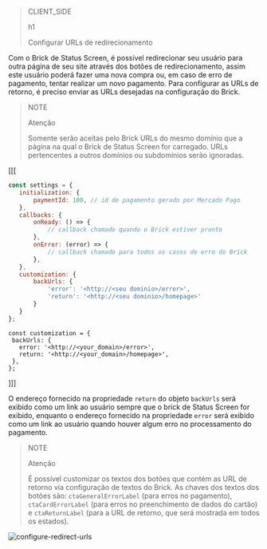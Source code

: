 > CLIENT_SIDE
>
> h1
>
> Configurar URLs de redirecionamento

Com o Brick de Status Screen, é possível redirecionar seu usuário para outra página de seu site através dos botões de redirecionamento, assim este usuário poderá fazer uma nova compra ou, em caso de erro de pagamento, tentar realizar um novo pagamento. Para configurar as URLs de retorno, é preciso enviar as URLs desejadas na configuração do Brick.

> NOTE
>
> Atenção
>
> Somente serão aceitas pelo Brick URLs do mesmo domínio que a página na qual o Brick de Status Screen for carregado. URLs pertencentes a outros domínios ou subdomínios serão ignoradas.

[[[
```Javascript
const settings = {
   initialization: {
       paymentId: 100, // id de pagamento gerado por Mercado Pago
   },
   callbacks: {
       onReady: () => {
           // callback chamado quando o Brick estiver pronto
       },
       onError: (error) => {
           // callback chamado para todos os casos de erro do Brick
       },
   },
   customization: {
       backUrls: {
           'error': '<http://<seu dominio>/error>',
           'return': '<http://<seu dominio>/homepage>'
       }
   }
};
```
```react-jsx
const customization = {
 backUrls: {
   error: '<http://<your_domain>/error>',
   return: '<http://<your_domain>/homepage>',
 },
};
```
]]]

O endereço fornecido na propriedade `return` do objeto `backUrls` será exibido como um link ao usuário sempre que o brick de Status Screen for exibido, enquanto o endereço fornecido na propriedade `error` será exibido como um link ao usuário quando houver algum erro no processamento do pagamento.

> NOTE
>
> Atenção
>
> É possível customizar os textos dos botões que contém as URL de retorno via configuração de textos do Brick. As chaves dos textos dos botões são: `ctaGeneralErrorLabel` (para erros no pagamento),  `ctaCardErrorLabel` (para erros no preenchimento de dados do cartão) e `ctaReturnLabel` (para a URL de retorno, que será mostrada em todos os estados).

![configure-redirect-urls](checkout-bricks/configure-redirect-urls-pt.jpg)